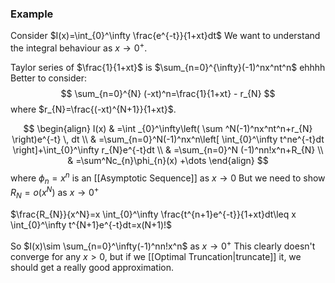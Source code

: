 ### Example
Consider $I(x)=\int_{0}^\infty \frac{e^{-t}}{1+xt}dt$
We want to understand the integral behaviour as $x\to 0^+$.

Taylor series of $\frac{1}{1+xt}$ is $\sum_{n=0}^{\infty}(-1)^nx^nt^n$ ehhhh
Better to consider:
$$
\sum_{n=0}^{N} (-xt)^n=\frac{1}{1+xt} - r_{N}
$$
where $r_{N}=\frac{(-xt)^{N+1}}{1+xt}$.

$$
\begin{align}
I(x) & =\int _{0}^\infty\left( \sum ^N(-1)^nx^nt^n+r_{N} \right)e^{-t} \, dt  \\
 & =\sum_{n=0}^N(-1)^nx^n\left[ \int_{0}^\infty t^ne^{-t}dt \right]+\int_{0}^\infty r_{N}e^{-t}dt \\
 & =\sum_{n=0}^N (-1)^nn!x^n+R_{N} \\
 & =\sum^Nc_{n}\phi_{n}(x) +\dots
\end{align}
$$
where $\phi_{n}=x^n$ is an [[Asymptotic Sequence]] as $x\to 0$
But we need to show $R_{N}=o(x^N)$ as $x\to 0^+$

$\frac{R_{N}}{x^N}=x \int_{0}^\infty \frac{t^{n+1}e^{-t}}{1+xt}dt\leq x \int_{0}^\infty t^{N+1}e^{-t}dt=x(N+1)!$

So $I(x)\sim \sum_{n=0}^\infty(-1)^nn!x^n$ as $x\to 0^+$
This clearly doesn't converge for any $x>0$, 
but if we [[Optimal Truncation|truncate]] it, we should get a really good approximation.

